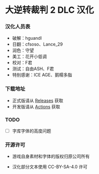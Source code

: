 # 大逆转裁判 2 DLC 汉化

### 汉化人员表

- 破解：hguandl
- 日翻：cfsoso、Lance_29
- 润色：守望
- 美工：花开小低调
- 校对：F君
- 测试：自由ASH、F君
- 特别感谢：ICE AGE、鹅糯多脂

### 下载地址

- 正式版请从 [Releases](https://github.com/hguandl/dgs2-dlc-workspace/releases/latest) 获取
- 开发版请从 [Actions](https://github.com/hguandl/dgs2-dlc-workspace/actions/workflows/pack_cia.yml) 获取

### TODO

- [ ] 字库字体的高度问题

### 开源许可

- 游戏自身素材和字体的版权归原公司所有

- 汉化部分文本使用 CC-BY-SA-4.0 许可
